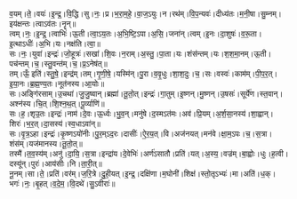 

  
व॒यम्।ते॒।वयः॑।इ॒न्द्र॒।वि॒द्धि।सु।नः॒।प्र।भ॒रा॒म॒हे॒।वा॒ज॒ऽयुः।न।रथ॑म्।वि॒प॒न्यवः॑।दीध्य॑तः।म॒नी॒षा।सु॒म्नम्।इय॑क्षन्तः।त्वाऽव॑तः।नॄन्॥  
त्वम्।नः॒।इ॒न्द्र॒।त्वाभिः॑।ऊ॒ती।त्वा॒ऽय॒तः।अ॒भि॒ष्टि॒ऽपा।अ॒सि॒।जना॑न्।त्वम्।इ॒नः।दा॒शुषः॑।व॒रू॒ता।इ॒त्थाऽधीः॑।अ॒भि।यः।नक्ष॑ति।त्वा॒॥  
सः।नः॒।युवा॑।इन्द्रः॑।जो॒हूत्रः॑।सखा॑।शि॒वः।न॒राम्।अ॒स्तु॒।पा॒ता।यः।शंस॑न्तम्।यः।श॒श॒मा॒नम्।ऊ॒ती।पच॑न्तम्।च॒।स्तु॒वन्त॑म्।च॒।प्र॒ऽनेष॑त्॥  
तम्।ऊँ॒ इति॑।स्तु॒षे॒।इन्द्र॑म्।तम्।गृ॒णी॒षे॒।यस्मि॑न्।पु॒रा।व॒वृ॒धुः।शा॒श॒दुः।च॒।सः।वस्वः॑।काम॑म्।पी॒प॒र॒त्।इ॒या॒नः।ब्र॒ह्म॒ण्य॒तः।नूत॑नस्य।आ॒योः॥  
सः।अङ्गि॑रसाम्।उ॒चथा॑।जु॒जु॒ष्वान्।ब्रह्मा॑।तू॒तो॒त्।इन्द्रः॑।गा॒तुम्।इ॒ष्णन्।मु॒ष्णन्।उ॒षसः॑।सूर्ये॑ण।स्त॒वान्।अश्न॑स्य।चि॒त्।शि॒श्न॒थ॒त्।पू॒र्व्याणि॑॥  
सः।ह॒।शृउ॒तः।इन्द्रः॑।नाम॑।दे॒वः।ऊ॒र्ध्वः।भु॒व॒न्।मनु॑षे।द॒स्मऽत॑मः।अव॑।प्रि॒यम्।अ॒र्श॒सा॒नस्य॑।शा॒ह्वान्।शिरः॑।भ॒र॒त्।दा॒सस्य॑।स्व॒धाऽवा॑न्॥  
सः।वृ॒त्र॒ऽहा।इन्द्रः॑।कृ॒ष्णऽयो॑नीः।पु॒र॒म्ऽद॒रः।दासीः॑।ऐ॒र॒य॒त्।वि।अज॑नयत्।मन॑वे।क्षा॒म॒ऽपः।च॒।स॒त्रा।शंस॑म्।यज॑मानस्य।तू॒तो॒त्॥  
तस्मै॑।त॒व॒स्य॑म्।अनु॑।दा॒यि॒।स॒त्रा।इन्द्रा॑य।दे॒वेभिः॑।अर्ण॑ऽसातौ।प्रति॑।यत्।अ॒स्य॒।वज्र॑म्।बा॒ह्वोः।धुः।ह॒त्वी।दस्यू॑न्।पुरः॑।आय॑सीः।नि।ता॒री॒त्॥  
नू॒नम्।सा।ते॒।प्रति॑।वर॑म्।ज॒रि॒त्रे।दु॒ही॒यत्।इ॒न्द्र॒।दक्षि॑णा।म॒घोनी॑।शिक्ष॑।स्तो॒तृऽभ्यः॑।मा।अति॑।ध॒क्।भगः॑।नः॒।बृ॒हत्।व॒दे॒म॒।वि॒दथे॑।सु॒ऽवीराः॑॥  
